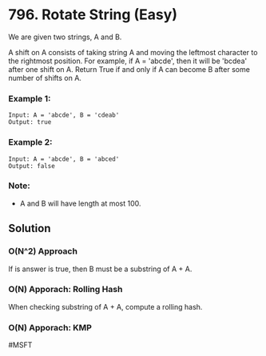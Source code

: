 # 796. Rotate String (Easy)

We are given two strings, A and B.

A shift on A consists of taking string A and moving the leftmost character to the rightmost position. For example, if A = 'abcde', then it will be 'bcdea' after one shift on A. Return True if and only if A can become B after some number of shifts on A.

### Example 1:
```
Input: A = 'abcde', B = 'cdeab'
Output: true
```

### Example 2:
```
Input: A = 'abcde', B = 'abced'
Output: false
```

### Note:
- A and B will have length at most 100.

## Solution
### O(N^2) Approach
If is answer is true, then B must be a substring of A + A.

### O(N) Apporach: Rolling Hash
When checking substring of A + A, compute a rolling hash.

### O(N) Apporach: KMP

#MSFT

